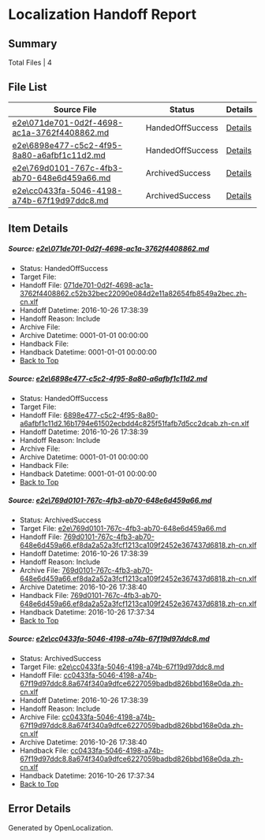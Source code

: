 # <a name='report-top'></a> Localization Handoff Report

## Summary
 Total Files | 4

## File List
 Source File | Status | Details 
 ----------- | ------ | ------- 
 [e2e\071de701-0d2f-4698-ac1a-3762f4408862.md](https://github.com/OpenLocalizationTestOrg/ol-test0/blob/375039bbdee81888904191e6529128f5d7e03a37/e2e/071de701-0d2f-4698-ac1a-3762f4408862.md) | HandedOffSuccess | [Details](#f44501c8ee5dd426bae6c6fba99cf09bcfcb57c61)
 [e2e\6898e477-c5c2-4f95-8a80-a6afbf1c11d2.md](https://github.com/OpenLocalizationTestOrg/ol-test0/blob/375039bbdee81888904191e6529128f5d7e03a37/e2e/6898e477-c5c2-4f95-8a80-a6afbf1c11d2.md) | HandedOffSuccess | [Details](#6e12b22f9b6d60e73336d4b815c7ed6faa7c78f33)
 [e2e\769d0101-767c-4fb3-ab70-648e6d459a66.md](https://github.com/OpenLocalizationTestOrg/ol-test0/blob/271e45bea06ac5e5e7af30a6d06ca465aa2aef42/e2e/769d0101-767c-4fb3-ab70-648e6d459a66.md) | ArchivedSuccess | [Details](#5ad41dbe0f61ad2f60e13341ca8caefaa81297944)
 [e2e\cc0433fa-5046-4198-a74b-67f19d97ddc8.md](https://github.com/OpenLocalizationTestOrg/ol-test0/blob/271e45bea06ac5e5e7af30a6d06ca465aa2aef42/e2e/cc0433fa-5046-4198-a74b-67f19d97ddc8.md) | ArchivedSuccess | [Details](#ff222037ca47461a264bf29ac6ed096d3bf59cb86)

## Item Details
##### <a name='f44501c8ee5dd426bae6c6fba99cf09bcfcb57c61'></a> Source: [e2e\071de701-0d2f-4698-ac1a-3762f4408862.md](https://github.com/OpenLocalizationTestOrg/ol-test0/blob/375039bbdee81888904191e6529128f5d7e03a37/e2e/071de701-0d2f-4698-ac1a-3762f4408862.md)
* Status: HandedOffSuccess
* Target File: 
* Handoff File: [071de701-0d2f-4698-ac1a-3762f4408862.c52b32bec22090e084d2e11a82654fb8549a2bec.zh-cn.xlf](https://github.com/OpenLocalizationTestOrg/ol-test0-handoff/blob/9398e747d2e53f81d01e24b4d33ab26ab58c8149/ol-handoff/OpenLocalizationTestOrg/ol-test0-zhcn/shujia/low/071de701-0d2f-4698-ac1a-3762f4408862.c52b32bec22090e084d2e11a82654fb8549a2bec.zh-cn.xlf)
* Handoff Datetime: 2016-10-26 17:38:39
* Handoff Reason: Include
* Archive File: 
* Archive Datetime: 0001-01-01 00:00:00
* Handback File: 
* Handback Datetime: 0001-01-01 00:00:00
* [Back to Top](#report-top)

##### <a name='6e12b22f9b6d60e73336d4b815c7ed6faa7c78f33'></a> Source: [e2e\6898e477-c5c2-4f95-8a80-a6afbf1c11d2.md](https://github.com/OpenLocalizationTestOrg/ol-test0/blob/375039bbdee81888904191e6529128f5d7e03a37/e2e/6898e477-c5c2-4f95-8a80-a6afbf1c11d2.md)
* Status: HandedOffSuccess
* Target File: 
* Handoff File: [6898e477-c5c2-4f95-8a80-a6afbf1c11d2.16b1794e61502ecbdd4c825f51fafb7d5cc2dcab.zh-cn.xlf](https://github.com/OpenLocalizationTestOrg/ol-test0-handoff/blob/9398e747d2e53f81d01e24b4d33ab26ab58c8149/ol-handoff/OpenLocalizationTestOrg/ol-test0-zhcn/shujia/low/6898e477-c5c2-4f95-8a80-a6afbf1c11d2.16b1794e61502ecbdd4c825f51fafb7d5cc2dcab.zh-cn.xlf)
* Handoff Datetime: 2016-10-26 17:38:39
* Handoff Reason: Include
* Archive File: 
* Archive Datetime: 0001-01-01 00:00:00
* Handback File: 
* Handback Datetime: 0001-01-01 00:00:00
* [Back to Top](#report-top)

##### <a name='5ad41dbe0f61ad2f60e13341ca8caefaa81297944'></a> Source: [e2e\769d0101-767c-4fb3-ab70-648e6d459a66.md](https://github.com/OpenLocalizationTestOrg/ol-test0/blob/271e45bea06ac5e5e7af30a6d06ca465aa2aef42/e2e/769d0101-767c-4fb3-ab70-648e6d459a66.md)
* Status: ArchivedSuccess
* Target File: [e2e\769d0101-767c-4fb3-ab70-648e6d459a66.md](https://github.com/OpenLocalizationTestOrg/ol-test0-zhcn/blob/a434da87464063959cecadff5faef23398cabd35/e2e/769d0101-767c-4fb3-ab70-648e6d459a66.md)
* Handoff File: [769d0101-767c-4fb3-ab70-648e6d459a66.ef8da2a52a3fcf1213ca109f2452e367437d6818.zh-cn.xlf](https://github.com/OpenLocalizationTestOrg/ol-test0-handoff/blob/9398e747d2e53f81d01e24b4d33ab26ab58c8149/ol-handoff/OpenLocalizationTestOrg/ol-test0-zhcn/shujia/low/769d0101-767c-4fb3-ab70-648e6d459a66.ef8da2a52a3fcf1213ca109f2452e367437d6818.zh-cn.xlf)
* Handoff Datetime: 2016-10-26 17:38:39
* Handoff Reason: Include
* Archive File: [769d0101-767c-4fb3-ab70-648e6d459a66.ef8da2a52a3fcf1213ca109f2452e367437d6818.zh-cn.xlf](https://github.com/OpenLocalizationTestOrg/ol-test0-handoff/blob/8c074a89ddfebca8eb8269af7a26f4dffe949cc2/ol-archive/OpenLocalizationTestOrg/ol-test0-zhcn/shujia/low/769d0101-767c-4fb3-ab70-648e6d459a66.ef8da2a52a3fcf1213ca109f2452e367437d6818.zh-cn.xlf)
* Archive Datetime: 2016-10-26 17:38:40
* Handback File: [769d0101-767c-4fb3-ab70-648e6d459a66.ef8da2a52a3fcf1213ca109f2452e367437d6818.zh-cn.xlf](https://github.com/OpenLocalizationTestOrg/ol-test0-handback/blob/e30fcc63bdcd3d8940240a2ae8547601c1a10b9e/ol-handback/OpenLocalizationTestOrg/ol-test0-zhcn/shujia/high/769d0101-767c-4fb3-ab70-648e6d459a66.ef8da2a52a3fcf1213ca109f2452e367437d6818.zh-cn.xlf)
* Handback Datetime: 2016-10-26 17:37:34
* [Back to Top](#report-top)

##### <a name='ff222037ca47461a264bf29ac6ed096d3bf59cb86'></a> Source: [e2e\cc0433fa-5046-4198-a74b-67f19d97ddc8.md](https://github.com/OpenLocalizationTestOrg/ol-test0/blob/271e45bea06ac5e5e7af30a6d06ca465aa2aef42/e2e/cc0433fa-5046-4198-a74b-67f19d97ddc8.md)
* Status: ArchivedSuccess
* Target File: [e2e\cc0433fa-5046-4198-a74b-67f19d97ddc8.md](https://github.com/OpenLocalizationTestOrg/ol-test0-zhcn/blob/a434da87464063959cecadff5faef23398cabd35/e2e/cc0433fa-5046-4198-a74b-67f19d97ddc8.md)
* Handoff File: [cc0433fa-5046-4198-a74b-67f19d97ddc8.8a674f340a9dfce6227059badbd826bbd168e0da.zh-cn.xlf](https://github.com/OpenLocalizationTestOrg/ol-test0-handoff/blob/9398e747d2e53f81d01e24b4d33ab26ab58c8149/ol-handoff/OpenLocalizationTestOrg/ol-test0-zhcn/shujia/low/cc0433fa-5046-4198-a74b-67f19d97ddc8.8a674f340a9dfce6227059badbd826bbd168e0da.zh-cn.xlf)
* Handoff Datetime: 2016-10-26 17:38:39
* Handoff Reason: Include
* Archive File: [cc0433fa-5046-4198-a74b-67f19d97ddc8.8a674f340a9dfce6227059badbd826bbd168e0da.zh-cn.xlf](https://github.com/OpenLocalizationTestOrg/ol-test0-handoff/blob/8c074a89ddfebca8eb8269af7a26f4dffe949cc2/ol-archive/OpenLocalizationTestOrg/ol-test0-zhcn/shujia/low/cc0433fa-5046-4198-a74b-67f19d97ddc8.8a674f340a9dfce6227059badbd826bbd168e0da.zh-cn.xlf)
* Archive Datetime: 2016-10-26 17:38:40
* Handback File: [cc0433fa-5046-4198-a74b-67f19d97ddc8.8a674f340a9dfce6227059badbd826bbd168e0da.zh-cn.xlf](https://github.com/OpenLocalizationTestOrg/ol-test0-handback/blob/e30fcc63bdcd3d8940240a2ae8547601c1a10b9e/ol-handback/OpenLocalizationTestOrg/ol-test0-zhcn/shujia/high/cc0433fa-5046-4198-a74b-67f19d97ddc8.8a674f340a9dfce6227059badbd826bbd168e0da.zh-cn.xlf)
* Handback Datetime: 2016-10-26 17:37:34
* [Back to Top](#report-top)


## Error Details

Generated by OpenLocalization.
